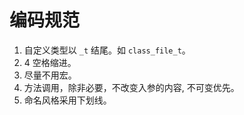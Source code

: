 # 编码规范

1. 自定义类型以 `_t` 结尾。如 `class_file_t`。
2. 4 空格缩进。
3. 尽量不用宏。
4. 方法调用，除非必要，不改变入参的内容, 不可变优先。
5. 命名风格采用下划线。